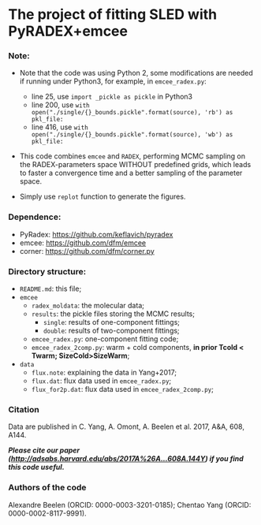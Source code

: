 # The project of fitting SLED with PyRADEX+emcee
 
### Note: 

- Note that the code was using Python 2, some modifications are needed if running under Python3, for example, in `emcee_radex.py`:
	- line 25, use `import _pickle as pickle` in Python3
	- line 200, use `with open("./single/{}_bounds.pickle".format(source), 'rb') as pkl_file:`
	- line 416, use `with open("./single/{}_bounds.pickle".format(source), 'wb') as pkl_file:`
 
- This code combines `emcee` and `RADEX`, performing MCMC sampling on the RADEX-parameters space WITHOUT predefined grids, which leads to faster a convergence time and a better sampling of the parameter space.
- Simply use `replot` function to generate the figures.

### Dependence:

- PyRadex: https://github.com/keflavich/pyradex
- emcee: https://github.com/dfm/emcee
- corner: https://github.com/dfm/corner.py

### Directory structure:

- `README.md`: this file;
- `emcee`
	- `radex_moldata`: the molecular data;
	- `results`: the pickle files storing the MCMC results;
		- `single`: results of one-component fittings;
		- `double`: results of two-component fittings;
	- `emcee_radex.py`: one-component fitting code;
	- `emcee_radex_2comp.py`: warm + cold components, **in prior Tcold < Twarm; SizeCold>SizeWarm**;
- `data`
	- `flux.note`: explaining the data in Yang+2017;
	- `flux.dat`: flux data used in `emcee_radex.py`;
	- `flux_for2p.dat`: flux data used in `emcee_radex_2comp.py`;

### Citation
Data are published in C. Yang, A. Omont, A. Beelen et al. 2017, A&A, 608, A144.

***Please cite our paper (http://adsabs.harvard.edu/abs/2017A%26A...608A.144Y) if you find this code useful.***

### Authors of the code

Alexandre Beelen (ORCID: 0000-0003-3201-0185); Chentao Yang (ORCID: 0000-0002-8117-9991).
